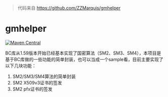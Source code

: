 > 代码来自 https://github.com/ZZMarquis/gmhelper

# gmhelper 

[![Maven Central](https://maven-badges.herokuapp.com/maven-central/com.power4j.kit/gmhelper/badge.svg)](https://maven-badges.herokuapp.com/maven-central/com.power4j.kit/sequence)

BC库从1.59版本开始已经基本实现了国密算法（SM2、SM3、SM4），本项目是基于BC库做的一些功能的简单封装，也可以当成一个sample看，目前主要实现了以下几块功能：  
1. SM2/SM3/SM4算法的简单封装  
2. SM2 X509v3证书的签发  
3. SM2 pfx证书的签发  
